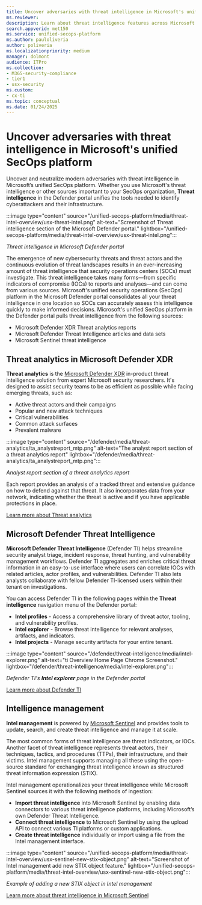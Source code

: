 ```yaml
---
title: Uncover adversaries with threat intelligence in Microsoft's unified SecOps platform
ms.reviewer: 
description: Learn about threat intelligence features across Microsoft's unified security operations (SecOps) platform.
search.appverid: met150
ms.service: unified-secops-platform
ms.author: pauloliveria
author: poliveria
ms.localizationpriority: medium
manager: dolmont
audience: ITPro
ms.collection:
- M365-security-compliance
- tier1
- usx-security
ms.custom:
- cx-ti
ms.topic: conceptual
ms.date: 01/24/2025
---
```


# Uncover adversaries with threat intelligence in Microsoft's unified SecOps platform

Uncover and neutralize modern adversaries with threat intelligence in Microsoft’s unified SecOps platform. Whether you use Microsoft's threat intelligence or other sources important to your SecOps organization, **Threat intelligence** in the Defender portal unifies the tools needed to identify cyberattackers and their infrastructure.

:::image type="content" source="/unified-secops-platform/media/threat-intel-overview/usx-threat-intel.png" alt-text="Screenshot of Threat intelligence section of the Microsoft Defender portal." lightbox="/unified-secops-platform/media/threat-intel-overview/usx-threat-intel.png":::

_Threat intelligence in Microsoft Defender portal_

The emergence of new cybersecurity threats and threat actors and the continuous evolution of threat landscapes results in an ever-increasing amount of threat intelligence that security operations centers (SOCs) must investigate. This threat intelligence takes many forms—from specific indicators of compromise (IOCs) to reports and analyses—and can come from various sources. Microsoft's unified security operations (SecOps) platform in the Microsoft Defender portal consolidates all your threat intelligence in one location so SOCs can accurately assess this intelligence quickly to make informed decisions. 
Microsoft's unified SecOps platform in the Defender portal pulls threat intelligence from the following sources:
- Microsoft Defender XDR Threat analytics reports
- Microsoft Defender Threat Intelligence articles and data sets
- Microsoft Sentinel threat intelligence

## Threat analytics in Microsoft Defender XDR

**Threat analytics** is the [Microsoft Defender XDR](/defender-xdr/microsoft-365-defender) in-product threat intelligence solution from expert Microsoft security researchers. It's designed to assist security teams to be as efficient as possible while facing emerging threats, such as:
- Active threat actors and their campaigns
- Popular and new attack techniques
- Critical vulnerabilities
- Common attack surfaces
- Prevalent malware

:::image type="content" source="/defender/media/threat-analytics/ta_analystreport_mtp.png" alt-text="The analyst report section of a threat analytics report" lightbox="/defender/media/threat-analytics/ta_analystreport_mtp.png":::

_Analyst report section of a threat analytics report_

Each report provides an analysis of a tracked threat and extensive guidance on how to defend against that threat. It also incorporates data from your network, indicating whether the threat is active and if you have applicable protections in place. 

[Learn more about Threat analytics](/defender-xdr/threat-analytics)

## Microsoft Defender Threat Intelligence

**Microsoft Defender Threat Intelligence** (Defender TI) helps streamline security analyst triage, incident response, threat hunting, and vulnerability management workflows. Defender TI aggregates and enriches critical threat information in an easy-to-use interface where users can correlate IOCs with related articles, actor profiles, and vulnerabilities. Defender TI also lets analysts collaborate with fellow Defender TI-licensed users within their tenant on investigations.

You can access Defender TI in the following pages within the **Threat intelligence** navigation menu of the Defender portal:
- **Intel profiles** - Access a comprehensive library of threat actor, tooling, and vulnerability profiles.
- **Intel explorer** - Browse threat intelligence for relevant analyses, artifacts, and indicators.
- **Intel projects** - Manage security artifacts for your entire tenant.

:::image type="content" source="/defender/threat-intelligence/media/intel-explorer.png" alt-text="ti Overview Home Page Chrome Screenshot." lightbox="/defender/threat-intelligence/media/intel-explorer.png":::

_Defender TI's **Intel explorer** page in the Defender portal_

[Learn more about Defender TI](/defender/threat-intelligence/what-is-microsoft-defender-threat-intelligence-defender-ti)

## Intelligence management
**Intel management** is powered by [Microsoft Sentinel](/azure/sentinel/overview) and provides tools to update, search, and create threat intelligence and manage it at scale. 

The most common forms of threat intelligence are threat indicators, or IOCs. Another facet of threat intelligence represents threat actors, their techniques, tactics, and procedures (TTPs), their infrastructure, and their victims. Intel management supports managing all these using the open-source standard for exchanging threat intelligence known as  structured threat information expression (STIX).

Intel management operationalizes your threat intelligence while Microsoft Sentinel sources it with the following methods of ingestion: 
- **Import threat intelligence** into Microsoft Sentinel by enabling data connectors to various threat intelligence platforms, including Microsoft’s own Defender Threat Intelligence.
- **Connect threat intelligence** to Microsoft Sentinel by using the upload API to connect various TI platforms or custom applications.
- **Create threat intelligence** individually or import using a file from the Intel management interface.

:::image type="content" source="/unified-secops-platform/media/threat-intel-overview/usx-sentinel-new-stix-object.png" alt-text="Screenshot of Intel management add new STIX object feature." lightbox="/unified-secops-platform/media/threat-intel-overview/usx-sentinel-new-stix-object.png":::

_Example of adding a new STIX object in Intel management_

[Learn more about threat intelligence in Microsoft Sentinel](/azure/sentinel/understand-threat-intelligence)

